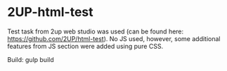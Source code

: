 # 2UP-html-test
Test task from 2up web studio was used (can be found here: https://github.com/2UP/html-test). 
No JS used, however, some additional features from JS section were added using pure CSS.

Build: gulp build
